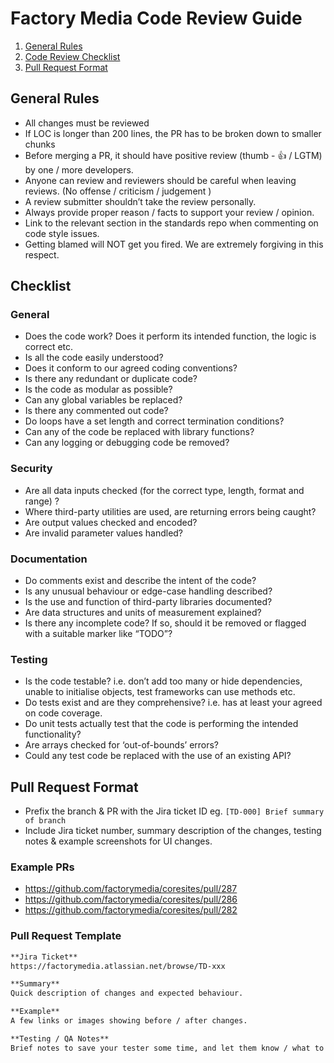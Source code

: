 # Factory Media Code Review Guide

  1. [General Rules](#general-rules)
  1. [Code Review Checklist](#checklist)
  1. [Pull Request Format](#pull-request-format)


## General Rules

  - All changes must be reviewed
  - If LOC is longer than 200 lines, the PR has to be broken down to smaller chunks
  - Before merging a PR, it should have positive review (thumb - :+1: / LGTM) by one / more developers.
  - Anyone can review and reviewers should be careful when leaving reviews. (No offense / criticism / judgement )
  - A review submitter shouldn’t take the review personally.
  - Always provide proper reason / facts to support your review / opinion.
  - Link to the relevant section in the standards repo when commenting on code style issues.
  - Getting blamed will NOT get you fired. We are extremely forgiving in this respect.


## Checklist

### General
  - Does the code work? Does it perform its intended function, the logic is correct etc.
  - Is all the code easily understood?
  - Does it conform to our agreed coding conventions?
  - Is there any redundant or duplicate code?
  - Is the code as modular as possible?
  - Can any global variables be replaced?
  - Is there any commented out code?
  - Do loops have a set length and correct termination conditions?
  - Can any of the code be replaced with library functions?
  - Can any logging or debugging code be removed?

### Security
  - Are all data inputs checked (for the correct type, length, format and range) ?
  - Where third-party utilities are used, are returning errors being caught?
  - Are output values checked and encoded?
  - Are invalid parameter values handled?

### Documentation
  - Do comments exist and describe the intent of the code?
  - Is any unusual behaviour or edge-case handling described?
  - Is the use and function of third-party libraries documented?
  - Are data structures and units of measurement explained?
  - Is there any incomplete code? If so, should it be removed or flagged with a suitable marker like “TODO”?

### Testing
  - Is the code testable? i.e. don’t add too many or hide dependencies, unable to initialise objects, test frameworks can use methods etc.
  - Do tests exist and are they comprehensive? i.e. has at least your agreed on code coverage.
  - Do unit tests actually test that the code is performing the intended functionality?
  - Are arrays checked for ‘out-of-bounds’ errors?
  - Could any test code be replaced with the use of an existing API?


## Pull Request Format
  - Prefix the branch & PR with the Jira ticket ID eg. `[TD-000] Brief summary of branch`
  - Include Jira ticket number, summary description of the changes, testing notes & example screenshots for UI changes.

### Example PRs
  - https://github.com/factorymedia/coresites/pull/287
  - https://github.com/factorymedia/coresites/pull/286
  - https://github.com/factorymedia/coresites/pull/282

### Pull Request Template
```md
**Jira Ticket**
https://factorymedia.atlassian.net/browse/TD-xxx

**Summary**
Quick description of changes and expected behaviour.

**Example**
A few links or images showing before / after changes.

**Testing / QA Notes**
Brief notes to save your tester some time, and let them know / what to test for.

```

